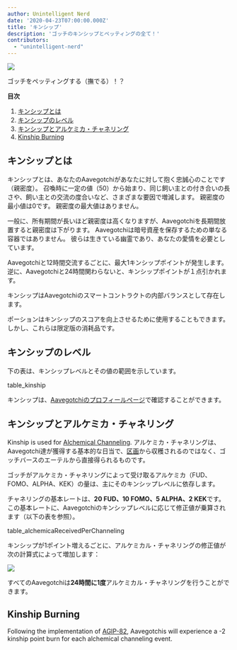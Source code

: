 ```yaml
---
author: Unintelligent Nerd
date: '2020-04-23T07:00:00.000Z'
title: 'キンシップ'
description: 'ゴッチのキンシップとペッティングの全て！'
contributors:
  - "unintelligent-nerd"
---
```


<div class="headerImageContainer">
<img class="headerImage" src="/kinship/petgotchi.gif">
<p class="headerImageText">ゴッチをペッティングする（撫でる）！？</p>
</div>

<div class="contentsBox">

**目次**

<ol>
<li><a href=#what-is-kinship>キンシップとは</a></li>
<li><a href=#kinship-levels>キンシップのレベル</a></li>
<li><a href=#kinship-and-alchemical-channeling>キンシップとアルケミカ・チャネリング</a></li>
<li><a href=#kinship-burning>Kinship Burning</a></li>
</ol>

</div>

## キンシップとは

キンシップとは、あなたのAavegotchiがあなたに対して抱く忠誠心のことです（親密度）。 召喚時に一定の値（50）から始まり、同じ飼い主との付き合いの長さや、飼い主との交流の度合いなど、さまざまな要因で増減します。 親密度の最小値は0です。 親密度の最大値はありません。

一般に、所有期間が長いほど親密度は高くなりますが、Aavegotchiを長期間放置すると親密度は下がります。 Aavegotchiは暗号資産を保存するための単なる容器ではありません。 彼らは生きている幽霊であり、あなたの愛情を必要としています。

Aavegotchiと12時間交流するごとに、最大1キンシップポイントが発生します。 逆に、Aavegotchiと24時間関わらないと、キンシップポイントが１点引かれます。

キンシップはAavegotchiのスマートコントラクトの内部バランスとして存在します。

ポーションはキンシップのスコアを向上させるために使用することもできます。 しかし、これらは限定版の消耗品です。

## キンシップのレベル

下の表は、キンシップレベルとその値の範囲を示しています。

table_kinship

キンシップは、[Aavegotchiのプロフィールページ](/aavegotchi-profile)で確認することができます。

## キンシップとアルケミカ・チャネリング

Kinship is used for [Alchemical Channeling](/alchemical-channeling). アルケミカ・チャネリングは、Aavegotchi達が獲得する基本的な日当で、[区画](/gotchiverse)から収穫されるのではなく、ゴッチバースのエーテルから直接得られるものです。

ゴッチがアルケミカ・チャネリングによって受け取るアルケミカ（FUD、FOMO、ALPHA、KEK）の量は、主にそのキンシップレベルに依存します。

チャネリングの基本レートは、**20 FUD、10 FOMO、5 ALPHA、2 KEK**です。この基本レートに、Aavegotchiのキンシップレベルに応じて修正値が乗算されます（以下の表を参照）。

table_alchemicaReceivedPerChanneling

キンシップが1ポイント増えるごとに、アルケミカル・チャネリングの修正値が次の計算式によって増加します：

<img class="bodyImage" src="/kinship/alchemical-channeling-modifier.png" />

すべてのAavegotchiは**24時間に1度**アルケミカル・チャネリングを行うことができます。

## Kinship Burning

Following the implementation of [AGIP-82](/aavegotchi-improvement-proposals#channel-alchemica-through-a--2-kinship-burn), Aavegotchis will experience a -2 kinship point burn for each alchemical channeling event.